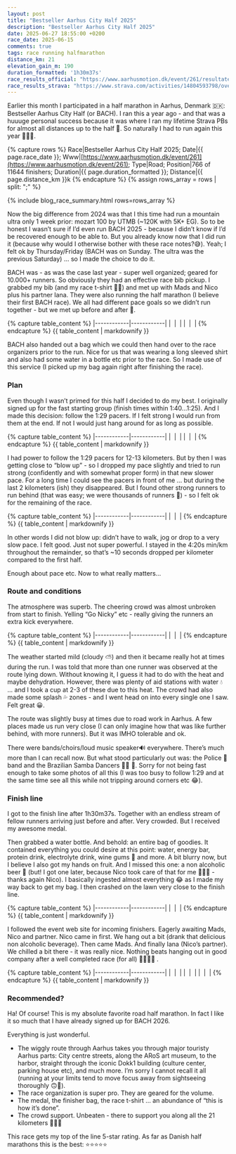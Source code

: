 ```yaml
---
layout: post
title: "Bestseller Aarhus City Half 2025"
description: "Bestseller Aarhus City Half 2025"
date: 2025-06-27 18:55:00 +0200
race_date: 2025-06-15
comments: true
tags: race running halfmarathon
distance_km: 21
elevation_gain_m: 190
duration_formatted: '1h30m37s'
race_results_official: "https://www.aarhusmotion.dk/event/261/resultater"
race_results_strava: "https://www.strava.com/activities/14804593798/overview"
---
```


Earlier this month I participated in a half marathon in Aarhus, Denmark 🇩🇰: Bestseller Aarhus City Half (or BACH). I ran this a year ago - and that was a huuuge personal success because it was where I ran my lifetime Strava PBs for almost all distances up to the half 🤣. So naturally I had to run again this year 🤠👏🏻.

{% capture rows %}
Race|Bestseller Aarhus City Half 2025;
Date|{{ page.race_date }};
Www|[https://www.aarhusmotion.dk/event/261](https://www.aarhusmotion.dk/event/261);
Type|Road;
Position|766 of 11644 finishers;
Duration|{{ page.duration_formatted }};
Distance|{{ page.distance_km }}k
{% endcapture %}
{% assign rows_array = rows | split: ";" %}

{% include blog_race_summary.html rows=rows_array %}

Now the big difference from 2024 was that I this time had run a mountain ultra only 1 week prior: mozart 100 by UTMB (~120K with 5K+ EG). So to be honest I wasn’t sure if I’d even run BACH 2025 - because I didn’t know if I’d be recovered enough to be able to. But you already know now that I did run it (because why would I otherwise bother with these race notes?😅). Yeah; I felt ok by Thursday/Friday (BACH was on Sunday. The ultra was the previous Saturday) … so I made the choice to do it.

BACH was - as was the case last year - super well organized; geared for 10.000+ runners. So obviously they had an effective race bib pickup. I grabbed my bib (and my race t-shirt 👏🏻) and met up with Mads and Nico plus his partner Iana. They were also running the half marathon (I believe their first BACH race). We all had different pace goals so we didn’t run together - but we met up before and after 🤗.

{% capture table_content %}
|------------|------------|
| <img src="/img_running/2025-06-27/IMG_5833.jpg" data-src="/img_running/2025-06-27/IMG_5833.jpg" alt="" class="spotlight w-100 pl-2 pr-2" style="max-width: 350px" /> | <img src="/img_running/2025-06-27/IMG_5832.jpg" data-src="/img_running/2025-06-27/IMG_5832.jpg" alt="" class="spotlight w-100 pl-2 pr-2" style="max-width: 350px" /> |
| <img src="/img_running/2025-06-27/IMG_5835.jpg" data-src="/img_running/2025-06-27/IMG_5835.jpg" alt="" class="spotlight w-100 pl-2 pr-2" style="max-width: 350px" /> | <img src="/img_running/2025-06-27/IMG_5836.jpg" data-src="/img_running/2025-06-27/IMG_5836.jpg" alt="" class="spotlight w-100 pl-2 pr-2" style="max-width: 350px" /> |
{% endcapture %}
{{ table_content | markdownify }}

BACH also handed out a bag which we could then hand over to the race organizers prior to the run. Nice for us that was wearing a long sleeved shirt and also had some water in a bottle etc prior to the race. So I made use of this service (I picked up my bag again right after finishing the race).

### Plan 
Even though I wasn’t primed for this half I decided to do my best. I originally signed up for the fast starting group (finish times within 1:40…1:25). And I made this decision: follow the 1:29 pacers. If I felt strong I would run from them at the end. If not I would just hang around for as long as possible. 

{% capture table_content %}
|------------|------------|
| <img src="/img_running/2025-06-27/IMG_5839.jpg" data-src="/img_running/2025-06-27/IMG_5839.jpg" alt="" class="spotlight w-100 pl-2 pr-2" style="max-width: 350px" /> | <img src="/img_running/2025-06-27/IMG_5840.jpg" data-src="/img_running/2025-06-27/IMG_5840.jpg" alt="" class="spotlight w-100 pl-2 pr-2" style="max-width: 350px" /> |
| <img src="/img_running/2025-06-27/IMG_5841.jpg" data-src="/img_running/2025-06-27/IMG_5841.jpg" alt="" class="spotlight w-100 pl-2 pr-2" style="max-width: 350px" /> | <img src="/img_running/2025-06-27/IMG_5842.jpg" data-src="/img_running/2025-06-27/IMG_5842.jpg" alt="" class="spotlight w-100 pl-2 pr-2" style="max-width: 350px" /> |
{% endcapture %}
{{ table_content | markdownify }}

I had power to follow the 1:29 pacers for 12-13 kilometers. But by then I was getting close to “blow up” - so I dropped my pace slightly and tried to run strong (confidently and with somewhat proper form) in that new slower pace. For a long time I could see the pacers in front of me … but during the last 2 kilometers (ish) they disappeared. But I found other strong runners to run behind (that was easy; we were thousands of runners 🤠) - so I felt ok for the remaining of the race.

{% capture table_content %}
|------------|------------|
| <img src="/img_running/2025-06-27/IMG_5845.jpg" data-src="/img_running/2025-06-27/IMG_5845.jpg" alt="" class="spotlight w-100 pl-2 pr-2" style="max-width: 350px" /> | <img src="/img_running/2025-06-27/IMG_5843.jpg" data-src="/img_running/2025-06-27/IMG_5843.jpg" alt="" class="spotlight w-100 pl-2 pr-2" style="max-width: 350px" /> |
{% endcapture %}
{{ table_content | markdownify }}

In other words I did not blow up: didn’t have to walk, jog or drop to a very slow pace. I felt good. Just not super powerful. I stayed in the 4:20s min/km throughout the remainder, so that’s ~10 seconds dropped per kilometer compared to the first half. 
 
Enough about pace etc. Now to what really matters…

### Route and conditions 
The atmosphere was superb. The cheering crowd was almost unbroken from start to finish. Yelling “Go Nicky” etc - really giving the runners an extra kick everywhere.

{% capture table_content %}
|------------|------------|
| <img src="/img_running/2025-06-27/IMG_5846.jpg" data-src="/img_running/2025-06-27/IMG_5846.jpg" alt="" class="spotlight w-100 pl-2 pr-2" style="max-width: 350px" /> | <img src="/img_running/2025-06-27/IMG_5848.jpg" data-src="/img_running/2025-06-27/IMG_5848.jpg" alt="" class="spotlight w-100 pl-2 pr-2" style="max-width: 350px" /> |
{% endcapture %}
{{ table_content | markdownify }}

The weather started mild (cloudy ⛅️) and then it became really hot at times during the run. I was told that more than one runner was observed at the route lying down. Without knowing it, I guess it had to do with the heat and maybe dehydration. However, there was plenty of aid stations with water 💧 ... and I took a cup at 2-3 of these due to this heat. The crowd had also made some splash 💦 zones - and I went head on into every single one I saw. Felt great 😀.

The route was slightly busy at times due to road work in Aarhus. A few places made us run very close (I can only imagine how that was like further behind, with more runners). But it was IMHO tolerable and ok. 

There were bands/choirs/loud music speaker🔊 everywhere. There’s much more than I can recall now. But what stood particularly out was: the Police 👮 band and the Brazilian Samba Dancers 💃🏻 🤩. Sorry for not being fast enough to take some photos of all this (I was too busy to follow 1:29 and at the same time see all this while not tripping around corners etc 😂).

### Finish line
I got to the finish line after 1h30m37s. Together with an endless stream of fellow runners arriving just before and after. Very crowded. But I received my awesome medal. 

Then grabbed a water bottle. And behold: an entire bag of goodies. It contained everything you could desire at this point: water, energy bar, protein drink, electrolyte drink, wine gums 🍬 and more. A bit blurry now, but I believe I also got my hands on fruit. And I missed this one: a non alcoholic beer 🍻 (but! I got one later, because Nico took care of that for me 👌🏻🤩 - thanks again Nico). I basically ingested almost everything 😂 as I made my way back to get my bag. I then crashed on the lawn very close to the finish line.

{% capture table_content %}
|------------|------------|
| <img src="/img_running/2025-06-27/IMG_5850.jpg" data-src="/img_running/2025-06-27/IMG_5850.jpg" alt="" class="spotlight w-100 pl-2 pr-2" style="max-width: 350px" /> | <img src="/img_running/2025-06-27/IMG_5860.jpg" data-src="/img_running/2025-06-27/IMG_5860.jpg" alt="" class="spotlight w-100 pl-2 pr-2" style="max-width: 350px" /> |
{% endcapture %}
{{ table_content | markdownify }}

I followed the event web site for incoming finishers. Eagerly awaiting Mads, Nico and partner. Nico came in first. We hang out a bit (drank that delicious non alcoholic beverage). Then came Mads. And finally Iana (Nico’s partner). We chilled a bit there - it was really nice. Nothing beats hanging out in good company after a well completed race (for all) 🕺🏼👏🏻 .

{% capture table_content %}
|------------|------------|
| <img src="/img_running/2025-06-27/IMG_5856.jpg" data-src="/img_running/2025-06-27/IMG_5856.jpg" alt="" class="spotlight w-100 pl-2 pr-2" style="max-width: 350px" /> | <img src="/img_running/2025-06-27/IMG_5857.jpg" data-src="/img_running/2025-06-27/IMG_5857.jpg" alt="" class="spotlight w-100 pl-2 pr-2" style="max-width: 350px" /> |
| <img src="/img_running/2025-06-27/IMG_5862.jpg" data-src="/img_running/2025-06-27/IMG_5862.jpg" alt="" class="spotlight w-100 pl-2 pr-2" style="max-width: 350px" /> | <img src="/img_running/2025-06-27/IMG_5864.jpg" data-src="/img_running/2025-06-27/IMG_5864.jpg" alt="" class="spotlight w-100 pl-2 pr-2" style="max-width: 350px" /> |
| <img src="/img_running/2025-06-27/IMG_5866.jpg" data-src="/img_running/2025-06-27/IMG_5866.jpg" alt="" class="spotlight w-100 pl-2 pr-2" style="max-width: 350px" /> | <img src="/img_running/2025-06-27/IMG_5867.jpg" data-src="/img_running/2025-06-27/IMG_5867.jpg" alt="" class="spotlight w-100 pl-2 pr-2" style="max-width: 350px" /> |
{% endcapture %}
{{ table_content | markdownify }}

### Recommended?
Ha! Of course! This is my absolute favorite road half marathon. In fact I like it so much that I have already signed up for BACH 2026.

Everything is just wonderful. 

- The wiggly route through Aarhus takes you through major touristy Aarhus parts: City centre streets, along the ARoS art museum, to the harbor, straight through the iconic Dokk1 building (culture center, parking house etc), and much more. I’m sorry I cannot recall it all (running at your limits tend to move focus away from sightseeing thoroughly 🙃🤣).
- The race organization is super pro. They are geared for the volume.
- The medal, the finisher bag, the race t-shirt … an abundance of “this is how it’s done”.
- The crowd support. Unbeaten - there to support you along all the 21 kilometers 🤗👌🏻

This race gets my top of the line 5-star rating. As far as Danish half marathons this is the best: ⭐️⭐️⭐️⭐️⭐️
